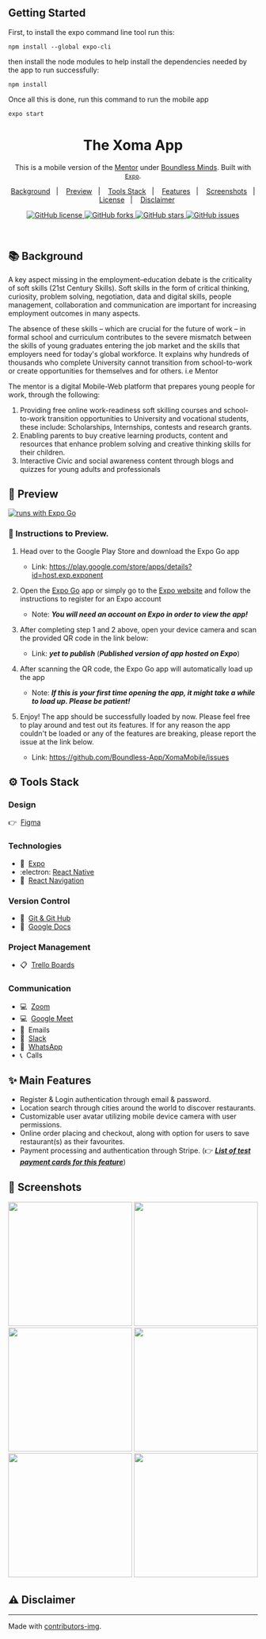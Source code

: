 <h2 id="getting-started">Getting Started</h2>

<p>First, to install the expo command line tool run this:</p>
<pre><code class="lang-bash"><span class="hljs-built_in">npm</span> install --<span class="hljs-built_in">global</span> expo-cli
</code></pre>

<p>then install the node modules to help install the dependencies needed by the app to run successfully:</p>
<pre><code class="lang-bash">npm <span class="hljs-keyword">install</span>
</code></pre>

<p>Once all this is done, run this command to run the mobile app</p>
<pre><code class="lang-bash">expo <span class="hljs-keyword">start</span>
</code></pre>

<h1 align="center">The Xoma App</h1>
<p align="center">This is a mobile version of the <a href="https://thementoronline.org/">Mentor</a> under <a href="https://boundless-minds.org/">Boundless Minds</a>. Built with <a href="https://docs.expo.dev/"><code>Expo</code></a>.
</p>

<p align="center">
  <a href="#books-background">Background</a>&nbsp;&nbsp;&nbsp;|&nbsp;&nbsp;&nbsp;
  <a href="#eyes-preview">Preview</a>&nbsp;&nbsp;&nbsp;|&nbsp;&nbsp;&nbsp;
  <a href="#gear-tools-stack">Tools Stack</a>&nbsp;&nbsp;&nbsp;|&nbsp;&nbsp;&nbsp;
  <a href="#sparkles-main-features">Features</a>&nbsp;&nbsp;&nbsp;|&nbsp;&nbsp;&nbsp;
  <a href="#camera_flash-screenshots">Screenshots</a>&nbsp;&nbsp;&nbsp;|&nbsp;&nbsp;&nbsp;
  <a href="#memo-license-">License</a>&nbsp;&nbsp;&nbsp;|&nbsp;&nbsp;&nbsp;
  <a href="#warning-disclaimer">Disclaimer</a>
</p>

<p align="center"> 
  <a href="https://github.com/Boundless-App/XomaMobile" title="License">
    <img alt="GitHub license" src="https://img.shields.io/github/license/Boundless-App/XomaMobile?label=License&logo=Github&style=flat-square" alt="The Xoma App License">
  </a>
  <a href="https://github.com/Boundless-App/XomaMobile/network" title="Forks">
    <img alt="GitHub forks" src="https://img.shields.io/github/forks/Boundless-App/XomaMobile?label=Forks&logo=Github&style=flat-square" alt="The Xoma App Forks">
  </a>
  <a href="https://github.com/Boundless-App/XomaMobile/stargazers" title="Stars">
    <img alt="GitHub stars" src="https://img.shields.io/github/stars/Boundless-App/XomaMobile?label=Stars&logo=Github&style=flat-square" alt="The Xoma App Stars">
  </a>  
  <a href="https://github.com/Boundless-App/XomaMobile/issues" title="Issues">
    <img alt="GitHub issues" src="https://img.shields.io/github/issues/Boundless-App/XomaMobile?label=Issues&logo=Github&style=flat-square" alt="The Xoma App Issues">
  </a>
</p>

<br />

## :books: Background

A key aspect missing in the employment–education debate is the criticality of soft skills (21st Century Skills). Soft skills in the form of critical thinking, curiosity, problem solving, negotiation, data and digital skills, people management, collaboration and communication are important for increasing employment outcomes in many aspects. 

The absence of these skills – which are crucial for the future of work – in formal school and curriculum contributes to the severe mismatch between the skills of young graduates entering the job market and the skills that employers need for today's global workforce. It explains why hundreds of thousands who complete University cannot transition from school-to-work or create opportunities for themselves and for others. i.e Mentor

The mentor is a digital Mobile-Web platform that prepares young people for work, through the following:
1. Providing free online work-readiness soft skilling courses and school-to-work transition opportunities to University and vocational students, these include: Scholarships, Internships, contests and research grants.
2. Enabling parents to buy creative learning products, content and resources that enhance problem solving and creative thinking skills for their children.
3. Interactive Civic and social awareness content through blogs and quizzes for young adults and professionals 

## :eyes: Preview

[![runs with Expo Go](https://img.shields.io/badge/Runs%20with%20Expo%20Go-4630EB.svg?style=flat-square&logo=EXPO&labelColor=f3f3f3&logoColor=000)](https://expo.io/@bernn/YumMeals)

### :1234: Instructions to Preview.

1. Head over to the Google Play Store and download the Expo Go app

   - Link: https://play.google.com/store/apps/details?id=host.exp.exponent

2. Open the [Expo Go](https://play.google.com/store/apps/details?id=host.exp.exponent 'Expo Go') app or simply go to the [Expo website](https://expo.io/ 'Expo') and follow the instructions to register for an Expo account

   - Note: _**You will need an account on Expo in order to view the app!**_

3. After completing step 1 and 2 above, open your device camera and scan the provided QR code in the link below:

   - Link: _**yet to publish**_ (_**Published version of app hosted on Expo**_)

4. After scanning the QR code, the Expo Go app will automatically load up the app

   - Note: _**If this is your first time opening the app, it might take a while to load up. Please be patient!**_

5. Enjoy! The app should be successfully loaded by now. Please feel free to play around and test out its features. If for any reason the app couldn't be loaded or any of the features are breaking, please report the issue at the link below.

   - Link: https://github.com/Boundless-App/XomaMobile/issues

## :gear: Tools Stack

### Design
👉&nbsp; [Figma](https://www.figma.com/file/Ramcn2P0dFJXaPjyvmAxGu/mentor-MOCKUP?node-id=7%3A249)

### Technologies
- :arrow_up_small:&nbsp; [Expo](https://expo.io/ 'Expo')
- :electron:&nbsp;[React Native](https://reactnative.dev/ 'React Native')
- :link:&nbsp; [React Navigation](https://reactnavigation.org/ 'React Navigation')

### Version Control
- :page_with_curl:&nbsp; [Git & Git Hub](https://docs.github.com/en/get-started/using-git/about-git 'Git and Git Hub')
- :notebook:&nbsp; [Google Docs](https://docs.google.com/ 'Google Docs')

### Project Management
- :clipboard:&nbsp; [Trello Boards](https://trello.com/en 'Trello Boards')

### Communication
- :computer:&nbsp; [Zoom](https://zoom.us/ 'Zoom')
- :computer:&nbsp; [Google Meet](https://meet.google.com/?pli=1 'Google Meet')
- :email:&nbsp; Emails
- :iphone:&nbsp; [Slack](https://slack.com/ 'Slack')
- :iphone:&nbsp; [WhatsApp](https://www.whatsapp.com/ 'WhatsApp')
- :telephone_receiver:&nbsp; Calls


## :sparkles: Main Features

- Register & Login authentication through email & password.
- Location search through cities around the world to discover restaurants.
- Customizable user avatar utilizing mobile device camera with user permissions.
- Online order placing and checkout, along with option for users to save restaurant(s) as their favourites.
- Payment processing and authentication through Stripe. (👉&nbsp;_**[List of test payment cards for this feature](https://stripe.com/docs/testing#cards 'Test card details by Stripe')**_)

## :camera_flash: Screenshots

<p>
    <img src="./assets/screenshots/app-preview-1.gif" width="250">
    <img src="./assets/screenshots/app-preview-map.png" width="250">
    <img src="./assets/screenshots/app-preview-2.gif" width="250">
    <img src="./assets/screenshots/app-preview-restaurant-menu.png" width="250">
    <img src="./assets/screenshots/app-preview-3.gif" width="250">
    <img src="./assets/screenshots/app-preview-user-settings.png" width="250">
</p>

## :warning: Disclaimer

-----------------------------------------------------------------------
<p>Made with <a href="https://contrib.rocks">contributors-img</a>.</p>

